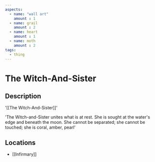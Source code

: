```yaml
---
aspects: 
  - name: "wall art"
    amount : 1
  - name: grail
    amount : 2
  - name: heart
    amount : 1
  - name: moth
    amount : 2
tags:
  - thing
---
```


# The Witch-And-Sister

## Description
'[[The Witch-And-Sister]]'

'The Witch-and-Sister unites what is at rest. She is sought at the water's edge and beneath the moon. She cannot be separated; she cannot be touched; she is coral, amber, pearl'
## Locations
- [[Infirmary]]